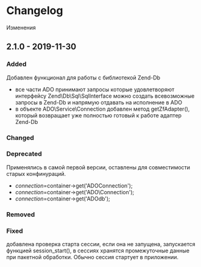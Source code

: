 # Changelog

Изменения

## 2.1.0 - 2019-11-30

### Added
Добавлен функционал для работы с библиотекой Zend-Db
- все части ADO принимают запросы которые удовлетворяют интерфейсу Zend\Db\Sql\SqlInterface
можно создать всевозможные запросы в Zend-Db и напрямую отдавать на исполнение в ADO
- в объекте ADO\Service\Connection добавлен метод getZfAdapter(), который возвращает уже полностью готовый к работе адаптер Zend-Db

### Changed

### Deprecated
Применялись в самой первой версии, оставлены для совместимости старых конфинураций.
- $connection=$container->get('ADOConnection');
- $connection=$container->get('ADO\Connection');
- $connection=$container->get('ADOdb');

### Removed

### Fixed
добавлена проверка старта сессии, если она не запущена, запускается функцией session_start(), 
в сессиях хранятся промежуточные данные при пакетной обработки. Обычно сессия стартует в приложении.
